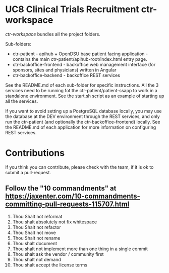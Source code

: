 # UC8 Clinical Trials Recruitment ctr-workspace

*ctr-workspace*  bundles all the project folders.

Sub-folders:


* ctr-patient - apihub + OpenDSU base patient facing application - contains the main ctr-patient/apihub-root/index.html entry page.
* ctr-backoffice-frontend - backoffice web management interface (for sponsors, sites and physicians) written in Angular
* ctr-backoffice-backend - backoffice REST services


See the README.md of each sub-folder for specific instructions.
All the 3 services need to be running fot the ctr-patient/patient-ssapp to work in a standalone environment.
See the start.sh script as an example of starting up all the services.

If you want to avoid setting up a PostgreSQL database locally, you may use the database at the DEV environment through the REST services, and only run the ctr-patient (and optionally the ctr-backoffice-frontend) locally. See the README.md of each application for more information on configuring REST services.

# Contributions

If you think you can contribute, please check with the team, if it is ok to submit a pull-request.

## Follow the "10 commandments" at https://jaxenter.com/10-commandments-committing-pull-requests-115707.html

1. Thou Shalt not reformat
2. Thou shalt absolutely not fix whitespace
3. Thou Shalt not refactor
4. Thou Shalt not move
5. Thou Shalt not rename
7. Thou shalt document
8. Thou shalt not implement more than one thing in a single commit
9. Thou shalt ask the vendor / community first
10. Thou shalt not demand
11. Thou shalt accept the license terms

